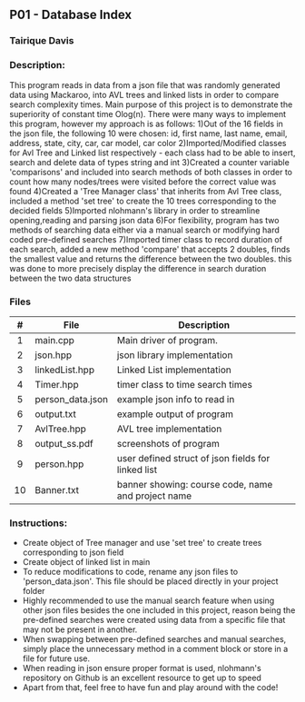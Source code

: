 ## P01 - Database Index
### Tairique Davis
### Description:

This program reads in data from a json file that was randomly generated data using Mackaroo, into AVL trees and linked lists in order to compare search complexity times. Main purpose of this project is to demonstrate the superiority of constant time Olog(n).
There were many ways to implement this program, however my approach is as follows:
1)Out of the 16 fields in the json file, the following 10 were chosen: id, first name, last name, email, address, state, city, car, car model, car color
2)Imported/Modified classes for Avl Tree and Linked list respectively - each class had to be able to insert, search and delete data of types string and int
3)Created a counter variable 'comparisons' and included into search methods of both classes in order to count how many nodes/trees were visited before the correct value was found
4)Created a 'Tree Manager class' that inherits from Avl Tree class, included a method 'set tree' to create the 10 trees corresponding to the decided fields
5)Imported nlohmann's library in order to streamline opening,reading and parsing json data 
6)For flexibility, program has two methods of searching data either via a manual search or modifying hard coded pre-defined searches
7)Imported timer class to record duration of each search, added a new method 'compare' that accepts 2 doubles, finds the smallest value and returns the difference between the two doubles.
this was done to more precisely display the difference in search duration between the two data structures

### Files

|   #   | File     | Description                      |
| :---: | -------- | -------------------------------- |
|   1   | main.cpp | Main driver of program. |
|   2   | json.hpp | json library implementation |
|   3   | linkedList.hpp | Linked List implementation |
|   4   | Timer.hpp | timer class to time search times |
|   5   | person_data.json | example json info to read in |
|   6   | output.txt | example output of program |
|   7   | AvlTree.hpp | AVL tree implementation |
|   8   |output_ss.pdf| screenshots of program|
|   9   |person.hpp| user defined struct of json fields for linked list|
|  10   | Banner.txt| banner showing: course code, name and project name|



### Instructions:

- Create object of Tree manager and use 'set tree' to create trees corresponding to json field
- Create object of linked list in main
- To reduce modifications to code, rename any json files to 'person_data.json'. This file should be placed directly in your project folder
- Highly recommended to use the manual search feature when using other json files besides the one included in this project, reason being
  the pre-defined searches were created using data from a specific file that may not be present in another. 
- When swapping between pre-defined searches and manual searches, simply place the unnecessary method in a comment block or store in a file for future use.
- When reading in json ensure proper format is used, nlohmann's repository on Github is an excellent resource to get up to speed
- Apart from that, feel free to have fun and play around with the code!


